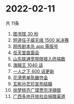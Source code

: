 # 2022-02-11
  共 11条

  <!-- BEGIN -->
  <!-- 最后更新时间:Fri Feb 11 2022 13:12:56 GMT+0000 (Coordinated Universal Time) -->
  1. [图书馆 30 秒](https://www.zhihu.com/search?q=图书馆30秒)
1. [短道任子威无缘 1500 米决赛](https://www.zhihu.com/search?q=短道速滑)
1. [网传剧本杀 app 需版号](https://www.zhihu.com/search?q=剧本杀)
1. [任天堂直面会](https://www.zhihu.com/search?q=任天堂)
1. [山东联通宽带限接入终端数](https://www.zhihu.com/search?q=山东联通宽带)
1. [海贼王 1040 话](https://www.zhihu.com/search?q=海贼王)
1. [一人之下 600 话更新](https://www.zhihu.com/search?q=一人之下)
1. [花滑男单陈巍夺金](https://www.zhihu.com/search?q=花样滑冰)
1. [玄彬孙艺珍宣布结婚](https://www.zhihu.com/search?q=玄彬孙艺珍)
1. [徐梦桃齐广璞贾宗洋摘银](https://www.zhihu.com/search?q=自由式滑雪)
1. [广西多地开放社会捐赠渠道](https://www.zhihu.com/search?q=广西开放社会捐赠渠道)
  <!-- END -->
  